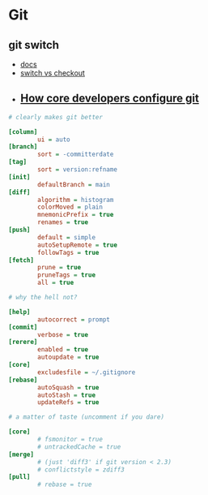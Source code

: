 # Git
## git switch
- [docs](https://git-scm.com/docs/git-switch) 
- [switch vs checkout](https://bluecast.tech/blog/git-switch-branch/)
- [How core developers configure git](https://blog.gitbutler.com/how-git-core-devs-configure-git/)
    - 
```ini
# clearly makes git better

[column]
        ui = auto
[branch]
        sort = -committerdate
[tag]
        sort = version:refname
[init]
        defaultBranch = main
[diff]
        algorithm = histogram
        colorMoved = plain
        mnemonicPrefix = true
        renames = true
[push]
        default = simple
        autoSetupRemote = true
        followTags = true
[fetch]
        prune = true
        pruneTags = true
        all = true

# why the hell not?

[help]
        autocorrect = prompt
[commit]
        verbose = true
[rerere]
        enabled = true
        autoupdate = true
[core]
        excludesfile = ~/.gitignore
[rebase]
        autoSquash = true
        autoStash = true
        updateRefs = true

# a matter of taste (uncomment if you dare)

[core]
        # fsmonitor = true
        # untrackedCache = true
[merge]
        # (just 'diff3' if git version < 2.3)
        # conflictstyle = zdiff3 
[pull]
        # rebase = true
```
